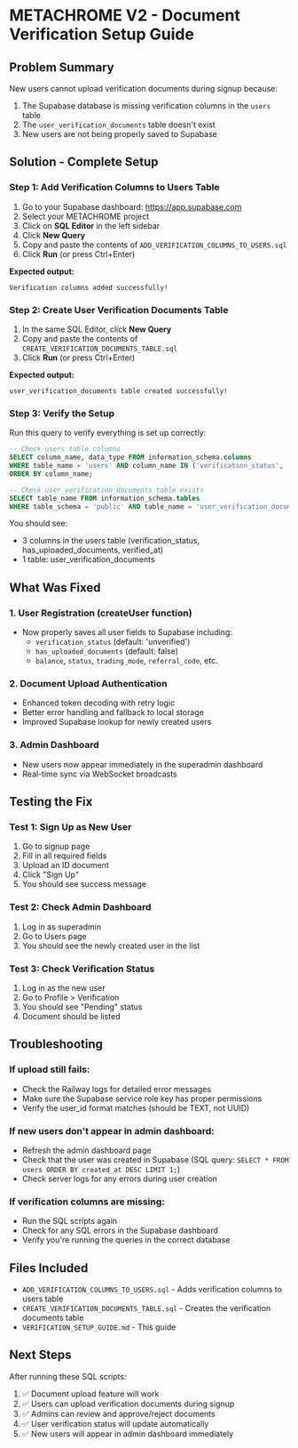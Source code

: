 # METACHROME V2 - Document Verification Setup Guide

## Problem Summary
New users cannot upload verification documents during signup because:
1. The Supabase database is missing verification columns in the `users` table
2. The `user_verification_documents` table doesn't exist
3. New users are not being properly saved to Supabase

## Solution - Complete Setup

### Step 1: Add Verification Columns to Users Table

1. Go to your Supabase dashboard: https://app.supabase.com
2. Select your METACHROME project
3. Click on **SQL Editor** in the left sidebar
4. Click **New Query**
5. Copy and paste the contents of `ADD_VERIFICATION_COLUMNS_TO_USERS.sql`
6. Click **Run** (or press Ctrl+Enter)

**Expected output:**
```
Verification columns added successfully!
```

### Step 2: Create User Verification Documents Table

1. In the same SQL Editor, click **New Query**
2. Copy and paste the contents of `CREATE_VERIFICATION_DOCUMENTS_TABLE.sql`
3. Click **Run** (or press Ctrl+Enter)

**Expected output:**
```
user_verification_documents table created successfully!
```

### Step 3: Verify the Setup

Run this query to verify everything is set up correctly:

```sql
-- Check users table columns
SELECT column_name, data_type FROM information_schema.columns 
WHERE table_name = 'users' AND column_name IN ('verification_status', 'has_uploaded_documents', 'verified_at')
ORDER BY column_name;

-- Check user_verification_documents table exists
SELECT table_name FROM information_schema.tables 
WHERE table_schema = 'public' AND table_name = 'user_verification_documents';
```

You should see:
- 3 columns in the users table (verification_status, has_uploaded_documents, verified_at)
- 1 table: user_verification_documents

## What Was Fixed

### 1. User Registration (createUser function)
- Now properly saves all user fields to Supabase including:
  - `verification_status` (default: 'unverified')
  - `has_uploaded_documents` (default: false)
  - `balance`, `status`, `trading_mode`, `referral_code`, etc.

### 2. Document Upload Authentication
- Enhanced token decoding with retry logic
- Better error handling and fallback to local storage
- Improved Supabase lookup for newly created users

### 3. Admin Dashboard
- New users now appear immediately in the superadmin dashboard
- Real-time sync via WebSocket broadcasts

## Testing the Fix

### Test 1: Sign Up as New User
1. Go to signup page
2. Fill in all required fields
3. Upload an ID document
4. Click "Sign Up"
5. You should see success message

### Test 2: Check Admin Dashboard
1. Log in as superadmin
2. Go to Users page
3. You should see the newly created user in the list

### Test 3: Check Verification Status
1. Log in as the new user
2. Go to Profile > Verification
3. You should see "Pending" status
4. Document should be listed

## Troubleshooting

### If upload still fails:
- Check the Railway logs for detailed error messages
- Make sure the Supabase service role key has proper permissions
- Verify the user_id format matches (should be TEXT, not UUID)

### If new users don't appear in admin dashboard:
- Refresh the admin dashboard page
- Check that the user was created in Supabase (SQL query: `SELECT * FROM users ORDER BY created_at DESC LIMIT 1;`)
- Check server logs for any errors during user creation

### If verification columns are missing:
- Run the SQL scripts again
- Check for any SQL errors in the Supabase dashboard
- Verify you're running the queries in the correct database

## Files Included

- `ADD_VERIFICATION_COLUMNS_TO_USERS.sql` - Adds verification columns to users table
- `CREATE_VERIFICATION_DOCUMENTS_TABLE.sql` - Creates the verification documents table
- `VERIFICATION_SETUP_GUIDE.md` - This guide

## Next Steps

After running these SQL scripts:
1. ✅ Document upload feature will work
2. ✅ Users can upload verification documents during signup
3. ✅ Admins can review and approve/reject documents
4. ✅ User verification status will update automatically
5. ✅ New users will appear in admin dashboard immediately

